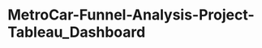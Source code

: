 # MetroCar-Funnel-Analysis-Project-Tableau_Dashboard
<!DOCTYPE html>
<html lang="en">
<head>
    <meta charset="UTF-8">
    <meta name="viewport" content="width=device-width, initial-scale=1.0">
    <title>Your Tableau Dashboard</title>
    <!-- JS file to enable the JavaScript API. You can point at the version on public.tableau.com, online.tableau.com, or your on-prem Server -->
    <script src="https://www.example.com/javascripts/api/tableau-2.js"></script>
</head>
<body>

<!-- Empty div where the viz will be placed -->
<div id="tableauViz"></div>

<script type='text/javascript'>
    var containerDiv = document.getElementById('tableauViz');
    var url = https://public.tableau.com/views/MetroCarFunnel_16990323932940/MetroCarInteractiveDashboard?:language=en-US&:display_count=n&:origin=viz_share_link;

    var options = {
        hideTabs: true,
        hideToolbar: true,
        onFirstInteractive: function () {
            // The viz is now ready and can be interacted with
        }
    };

    var viz = new tableau.Viz(containerDiv, url, options);
</script>

</body>
</html>
